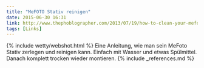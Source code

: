 ```yaml
---
title: "MeFOTO Stativ reinigen"
date: 2015-06-30 16:31
link: http://www.thephoblographer.com/2013/07/19/how-to-clean-your-mefoto-tripod/
tags: [Links]
---
```

{% include wetty/webshot.html %} Eine Anleitung, wie man sein MeFoto Stativ zerlegen und reinigen kann. Einfach mit Wasser und etwas Spülmittel. Danach komplett trocken wieder montieren.
{% include _references.md %}